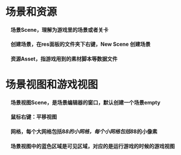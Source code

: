 # 场景和资源
#### &emsp;场景Scene，理解为游戏里的场景或者关卡
#### &emsp;创建场景，在res面板的文件夹下右键，New Scene 创建场景
#### &emsp;资源Asset，指游戏用到的素材脚本等数据文件

# 场景视图和游戏视图
#### &emsp;场景视图Scene，是场景编辑器的窗口，默认创建一个场景empty
#### &emsp;鼠标右键：平移视图
#### &emsp;网格，每个大网格包括8*8的小网格，每个小网格包括8*8的小像素
#### &emsp;场景视图中的蓝色区域是可见区域，对应的是运行游戏的时候的游戏视图
